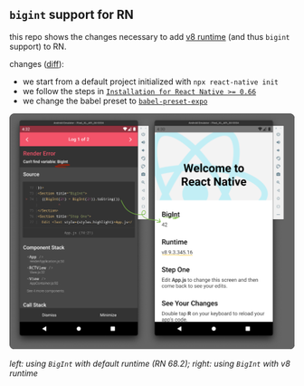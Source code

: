 ## `bigint` support for RN

this repo shows the changes necessary to add [v8 runtime](https://github.com/Kudo/react-native-v8/tree/0178b1753459b2799f3c0e93b581225d1a9128de) (and thus `bigint` support) to RN.

changes ([diff](https://github.com/janniks/RNStacks/compare/0909847..7a01e50)):

- we start from a default project initialized with `npx react-native init`
- we follow the steps in [`Installation for React Native >= 0.66`](https://github.com/Kudo/react-native-v8/blob/0178b1753459b2799f3c0e93b581225d1a9128de/README.md#installation-for-react-native--066)
- we change the babel preset to [`babel-preset-expo`](https://www.npmjs.com/package/babel-preset-expo/v/9.1.0)

![Screenshot of Android Studio](imgs/diff-v8runtime.png)

_left: using `BigInt` with default runtime (RN 68.2); right: using `BigInt` with v8 runtime_
